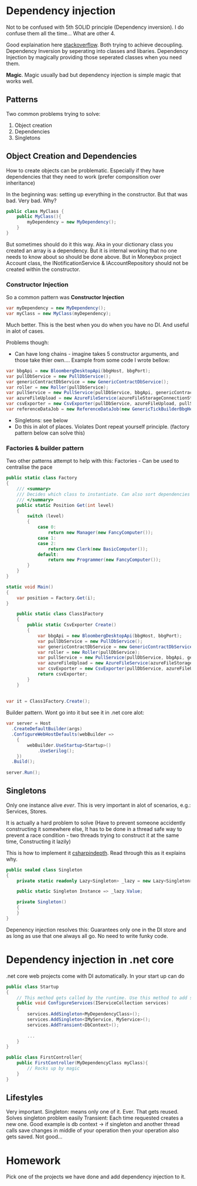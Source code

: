 # Dependency injection 
Not to be confused with 5th SOLID principle (Dependency inversion). I do confuse them all the time... What are other 4.  

Good explaination here [stackoverflow](https://stackoverflow.com/questions/3912504/difference-between-inversion-of-control-dependency-inversion-and-decouplin).
Both trying to achieve decoupling. Dependency Inversion by seperating into classes and libaries. Dependency Injection by magically providing those seperated classes when you need them.

**Magic**. Magic usually bad but dependency injection is simple magic that works well.


## Patterns
Two common problems trying to solve:

1. Object creation
2. Dependencies
3. Singletons

## Object Creation and Dependencies
How to create objects can be problematic. Especially if they have dependencies that they need to work (prefer componsition over inheritance) 

In the beginning was: setting up everything in the constructor. But that was bad. Very bad. Why?
```csharp
public class MyClass {
    public MyClass(){
        myDependency = new MyDependency();
    }
}
```
But sometimes should do it this way. Aka in your dictionary class you created an array is a dependency. But it is internal working that no one needs to know about so should be done above.
But in Moneybox project Account class, the INotificationService & IAccountRepository should not be created within the constructor.

### Constructor Injection
So a common pattern was **Constructor Injection**
```csharp
var myDependency = new MyDependency();
var myClass = new MyClass(myDependency);
```

Much better. This is the best when you do when you have no DI. And useful in alot of cases.

Problems though:
- Can have long chains - imagine takes 5 constructor arguments, and those take thier own.... Example from some code I wrote bellow:
```csharp
var bbgApi = new BloombergDesktopApi(bbgHost, bbgPort);
var pullDbService = new PullDbService();
var genericContractDbService = new GenericContractDbService();
var roller = new Roller(pullDbService);
var pullService = new PullService(pullDbService, bbgApi, genericContractDbService, roller);
var azureFileUpload = new AzureFileService(azureFileStorageConnectionString, azureFileStorageContainer, _log);
var csvExporter = new CsvExporter(pullDbService, azureFileUpload, pullService);
var referenceDataJob = new ReferenceDataJob(new GenericTickBuilderBbgHelper(new BloombergGenericTickerService(bbgApi)), new PositionDbService());
```
- Singletons: see below
- Do this in alot of places. Violates Dont repeat yourself principle. (factory pattern below can solve this)

### Factories & builder pattern
Two other patterns attempt to help with this:
Factories - Can be used to centralise the pace

```csharp
public static class Factory
{
    /// <summary>
    /// Decides which class to instantiate. Can also sort dependencies here too
    /// </summary>
    public static Position Get(int level)
    {
        switch (level)
        {
            case 0:
                return new Manager(new FancyComputer());
            case 1:
            case 2:
                return new Clerk(new BasicComputer());
            default:
                return new Programmer(new FancyComputer());
        }
    }
}

static void Main()
{
    var position = Factory.Get(i);
}
```

```csharp
    public static class Class1Factory
    {
        public static CsvExporter Create()
        {
            var bbgApi = new BloombergDesktopApi(bbgHost, bbgPort);
            var pullDbService = new PullDbService();
            var genericContractDbService = new GenericContractDbService();
            var roller = new Roller(pullDbService);
            var pullService = new PullService(pullDbService, bbgApi, genericContractDbService, roller);
            var azureFileUpload = new AzureFileService(azureFileStorageConnectionString, azureFileStorageContainer, _log);
            var csvExporter = new CsvExporter(pullDbService, azureFileUpload, pullService);
            return csvExporter;
        }
    }
    
    
var it = Class1Factory.Create();
```
Builder pattern. Wont go into it but see it in .net core alot:
```csharp
var server = Host
  .CreateDefaultBuilder(args)
  .ConfigureWebHostDefaults(webBuilder =>
    {
        webBuilder.UseStartup<Startup>()
            .UseSerilog();
    })
  .Build();
  
server.Run();
```

## Singletons
Only one instance alive *ever*. This is very important in alot of scenarios, e.g.: Services, Stores.

It is actually a hard problem to solve (Have to prevent someone accidently constructing it somewhere else, 
It has to be done in a thread safe way to prevent a race condition - two threads trying to construct it at the same time,
Constructing it lazily)

This is how to implement it [csharpindepth](https://csharpindepth.com/Articles/Singleton). Read through this as it explains why.
```csharp
public sealed class Singleton
{
    private static readonly Lazy<Singleton> _lazy = new Lazy<Singleton>(() => new Singleton());

    public static Singleton Instance => _lazy.Value;

    private Singleton()
    {
    }
}
```

Depenency injection resolves this: Guarantees only one in the DI store and as long as use that one always all go. No need to write funky code.


# Dependency injection in .net core
.net core web projects come with DI automatically. In your start up can do

```csharp
public class Startup
{
    // This method gets called by the runtime. Use this method to add services to the container.
    public void ConfigureServices(IServiceCollection services)
    {
        services.AddSingleton<MyDependencyClass>();            
        services.AddSingleton<IMyService, MyService>();            
        services.AddTransient<DbContext>();
       
        ...
    }
}

public class FirstController{
    public FirstController(MyDependencyClass myClass){
        // Rocks up by magic
    }
}
```

## Lifestyles
Very important.
Singleton: means only one of it. Ever. That gets reused. Solves singleton problem easily
Transient: Each time requested creates a new one. Good example is db context -> if singleton and another thread calls save changes in middle of your operation then your operation also gets saved. Not good...



# Homework

Pick one of the projects we have done and add dependency injection to it.
